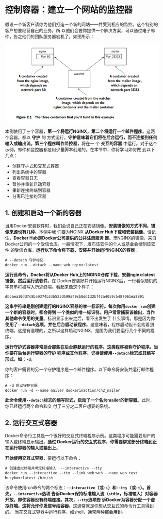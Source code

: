 控制容器：建立一个网站的监控器
===================================================================================
假设一个新客户请你为他们打造一个新的网站——并受到相应的监控。这个特别的客户想要经营自己的业务，所
以他们会要你提供一个解决方案，可以通过电子邮件，告之他们的团队服务器宕机了。如图所示：

![本例中构建的三个容器](img/1.png)

本例使用了三个容器，**第一个将运行NGINX，第二个将运行一个邮件程序**。这两个容器，都以 **守护** 的
方式运行。**守护意味着它们将在后台运行，而不连接到任何输入或输出流。第三个程序叫作监控器**，将在一
个 **交互的容器** 中运行。对于这个示例，邮件和监控器都是用少量脚本创建的。在本节中，你将学习如何做
到以下几点：
+ 创建守护式和交互式容器
+ 列出系统中的容器
+ 查看容器日志
+ 暂停并重新启动容器
+ 重新连接终端到容器
+ 分离已连接的容器

## 1. 创建和启动一个新的容器
当用Docker安装软件时，我们会说自己正在安装镜像。**安装镜像的方式不同，镜像来源也有几种**。本例中我
们要为NGINX **从Docker Hub下载和安装镜像**。请记住，**Docker Hub是Docker公司提供的公共注册服务
器**。里NGINX的镜像，来自Docker公司的一个受信仓库。一般情况下，发布该软件的个人或基金会控制该软件
的受信仓库。**运行以下命令将下载、安装并开始运行NGINX的容器**：
```shell
# --detach 守护标记
docker run --detach --name web nginx:latest
```
**运行此命令，Docker将从Docker Hub上的NGINX仓库下载、安装nginx:latest镜像，然后运行该软件**。在
Docker安装好并开始运行NGINX后，一行看似随机的字符串将被写入所述终端。看起来像这个样子：
```
dbcaea10dd7c8ba9374b2db523d599a49cb8dd132bf42a4059cb487061ea2891
```
**这串字符串是刚创建运行的NGINX容器的唯一标识符。每次你用`docker run`创建一个新的容器时，都会得到
一个类似的唯一标识符。用户常常捕获该输出，当作其他命令使用的变量**。标识显示出来之后，看不出发生了
什么事情。那是因为你 **使用了`--detach`选项，并在后台启动该程序**。这意味着，程序启动但不会附着到
终端。这是有道理的，之所以这样启动NGINX，是国为我们要运行几个不同的程序。

**运行守护式容器非常适合那些在后台静默运行的程序。这类程序被称守护程序。当你要在后台运行容器的守护
程序或其他程序，记得请使用`--detach`标志或其缩写形式，如：`-d`**。

你的客户需要的另一个守护程序是一个邮件程序。以下命令将安装并运行邮件程序：
```shell
# -d 启动守护容器
docker run -d --name mailer dockerinaction/ch2_mailer
```
**此命令使用`--detach`标志的缩写形式，启动了一个名为mailer的新容器**。此时，你已经运行两个命令和交
付了三分之二客户想要的系统。

## 2. 运行交互式容器
Docker命令行工具是一个很好的交互式终端程序示例。这类程序可能需要用户的输入或终端显示输出。**通过
Docker运行的交互式程序，你需要绑定部分终端到正在运行容器的输入或输出上**。

**开始使用交互式容器**，要运行以下命令：
```shell
# 创建虚拟终端并绑定标准输入  --interactive --tty
docker run --interactive --tty --link web:web --name web_test busybox:latest /bin/sh
```
该命令使用run命令的两个标志：**`--interactive`（或`-i`）和`--tty`（或`-t`）。首先，`--interactive`选项
告诉Docker保持标准输入流（`stdin`，标准输入）对容器开放，即使容器没有终端连接。其次，`--tty`选项告
诉Docker为容器分配一个虚拟终端，这将允许你发信号给容器**。这通常就是你想从交互式的命令行工具得到的。
当在交互式容器中运行程序，如shell，通常两种都会用到。





